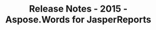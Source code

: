 ﻿---
title: Release Notes - 2015 - Aspose.Words for JasperReports
articleTitle: Release Notes - 2015
linktitle: Release Notes - 2015
description: "Release Notes - 2015 – learn about the latest updates and fixes."
type: docs
weight: 60
url: /jasperreports/release-notes-2015/
---


